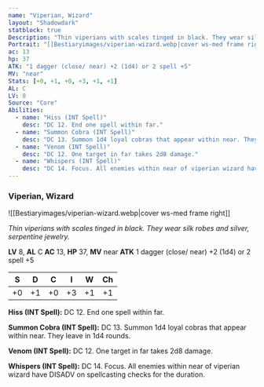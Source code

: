 ```yaml
---
name: "Viperian, Wizard"
layout: "Shadowdark"
statblock: true
Description: "Thin viperians with scales tinged in black. They wear silk robes and silver, serpentine jewelry."
Portrait: "[[Bestiaryimages/viperian-wizard.webp|cover ws-med frame right]]"
ac: 13
hp: 37
ATK: "1 dagger (close/ near) +2 (1d4) or 2 spell +5"
MV: "near"
Stats: [+0, +1, +0, +3, +1, +1]
AL: C
LV: 8
Source: "Core"
Abilities:
  - name: "Hiss (INT Spell)"
    desc: "DC 12. End one spell within far."
  - name: "Summon Cobra (INT Spell)"
    desc: "DC 13. Summon 1d4 loyal cobras that appear within near. They leave in 1d4 rounds."
  - name: "Venom (INT Spell)"
    desc: "DC 12. One target in far takes 2d8 damage."
  - name: "Whispers (INT Spell)"
    desc: "DC 14. Focus. All enemies within near of viperian wizard have DISADV on spellcasting checks for the duration."
---
```


### Viperian, Wizard

![[Bestiaryimages/viperian-wizard.webp|cover ws-med frame right]]

_Thin viperians with scales tinged in black. They wear silk robes and silver, serpentine jewelry._

**LV** 8, **AL** C
**AC** 13, **HP** 37, **MV** near
**ATK** 1 dagger (close/ near) +2 (1d4) or 2 spell +5

|  S  |  D  |  C  |  I  |  W  |  Ch  |
|:---:|:---:|:---:|:---:|:---:|:----:|
| +0 | +1 | +0 | +3 | +1 | +1 |

**Hiss (INT Spell):** DC 12. End one spell within far.

**Summon Cobra (INT Spell):** DC 13. Summon 1d4 loyal cobras that appear within near. They leave in 1d4 rounds.

**Venom (INT Spell):** DC 12. One target in far takes 2d8 damage.

**Whispers (INT Spell):** DC 14. Focus. All enemies within near of viperian wizard have DISADV on spellcasting checks for the duration.


